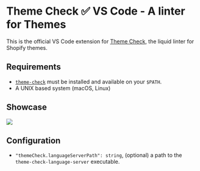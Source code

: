 # Theme Check ✅ VS Code - A linter for Themes

This is the official VS Code extension for [Theme Check][tc], the liquid linter for Shopify themes.

## Requirements

- [`theme-check`][tc] must be installed and available on your `$PATH`.
- A UNIX based system (macOS, Linux)

## Showcase

![](https://screenshot.click/04-49-aj5z0-x6wvr.png)

## Configuration

- `"themeCheck.languageServerPath": string`, (optional) a path to the `theme-check-language-server` executable.

[tc]: https://github.com/Shopify/theme-check
